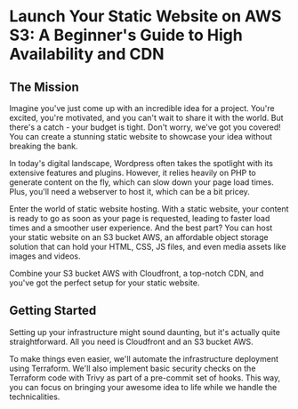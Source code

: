 # Launch Your Static Website on AWS S3: A Beginner's Guide to High Availability and CDN

## The Mission

Imagine you've just come up with an incredible idea for a project. You're excited, you're motivated, and you can't wait to share it with the world. But there's a catch - your budget is tight. Don't worry, we've got you covered! You can create a stunning static website to showcase your idea without breaking the bank.

In today's digital landscape, Wordpress often takes the spotlight with its extensive features and plugins. However, it relies heavily on PHP to generate content on the fly, which can slow down your page load times. Plus, you'll need a webserver to host it, which can be a bit pricey.

Enter the world of static website hosting. With a static website, your content is ready to go as soon as your page is requested, leading to faster load times and a smoother user experience. And the best part? You can host your static website on an S3 bucket AWS, an affordable object storage solution that can hold your HTML, CSS, JS files, and even media assets like images and videos.

Combine your S3 bucket AWS with Cloudfront, a top-notch CDN, and you've got the perfect setup for your static website.

## Getting Started

Setting up your infrastructure might sound daunting, but it's actually quite straightforward. All you need is Cloudfront and an S3 bucket AWS.

To make things even easier, we'll automate the infrastructure deployment using Terraform. We'll also implement basic security checks on the Terraform code with Trivy as part of a pre-commit set of hooks. This way, you can focus on bringing your awesome idea to life while we handle the technicalities.
